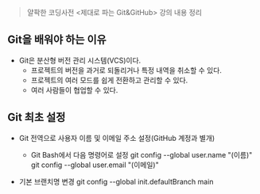 > 얄팍한 코딩사전 <제대로 파는 Git&GitHub> 강의 내용 정리

## Git을 배워야 하는 이유
* Git은 분산형 버전 관리 시스템(VCS)이다.
    * 프로젝트의 버전을 과거로 되돌리거나 특정 내역을 취소할 수 있다.
    * 프로젝트의 여러 모드를 쉽게 전환하고 관리할 수 있다.
    * 여러 사람들이 협업할 수 있다.

## Git 최초 설정
* Git 전역으로 사용자 이름 및 이메일 주소 설정(GitHub 계정과 별개)
    * Git Bash에서 다음 명령어로 설정
        git config --global user.name "(이름)"
        git config --global user.email "(이메일)"

* 기본 브랜치명 변경
    git config --global init.defaultBranch main

